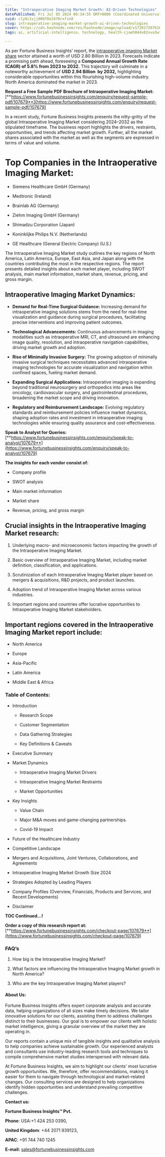 ```yaml
---
title: "Intraoperative Imaging Market Growth: AI-Driven Technologies"
datePublished: Fri Jul 05 2024 09:34:55 GMT+0000 (Coordinated Universal Time)
cuid: cly8i1vjj000f0al676rxfin8
slug: intraoperative-imaging-market-growth-ai-driven-technologies
cover: https://cdn.hashnode.com/res/hashnode/image/upload/v1720172076160/e8afdf43-d635-4f74-bbc0-87ea20fe2cdc.png
tags: ai, artificial-intelligence, technology, health-cjaeh844x02vvo3wtj5r2s75q, healthcare

---
```


As per Fortune Business Insights’ report, the [intraoperative imaging Market share](https://www.fortunebusinessinsights.com/intraoperative-imaging-market-107679) sector attained a worth of USD 2.80 Billion in 2023. Forecasts indicate a promising path ahead, foreseeing a **Compound Annual Growth Rate (CAGR) of 5.8% from 2023 to 2032.** This trajectory will culminate in a noteworthy achievement of **USD 2.94 Billion  by 2032,** highlighting considerable opportunities within this flourishing high-volume industry. North America dominated the market in 2023.

**Request a Free Sample PDF Brochure of Intraoperative Imaging Market:** [**https://www.fortunebusinessinsights.com/enquiry/request-sample-pdf/107679**](https://www.fortunebusinessinsights.com/enquiry/request-sample-pdf/107679)

In a recent study, Fortune Business Insights presents the nitty-gritty of the global Intraoperative Imaging Market considering 2024–2032 as the stipulated timeframe. The business report highlights the drivers, restraints, opportunities, and trends affecting market growth. Further, all the market shares associated with the market as well as the segments are expressed in terms of value and volume.

# **Top Companies in the Intraoperative Imaging Market:**

* Siemens Healthcare GmbH (Germany)
    
* Medtronic (Ireland)
    
* Brainlab AG (Germany)
    
* Ziehm Imaging GmbH (Germany)
    
* Shimadzu Corporation (Japan)
    
* Koninklijke Philips N.V. (Netherlands)
    
* GE Healthcare (General Electric Company) (U.S.)
    

The Intraoperative Imaging Market study outlines the key regions of North America, Latin America, Europe, East Asia, and Japan along with the countries contributing the most in the respective regions. The report presents detailed insights about each market player, including SWOT analysis, main market information, market share, revenue, pricing, and gross margin.

## Intraoperative Imaging Market **Dynamics**:

* **Demand for Real-Time Surgical Guidance:** Increasing demand for intraoperative imaging solutions stems from the need for real-time visualization and guidance during surgical procedures, facilitating precise interventions and improving patient outcomes.
    
* **Technological Advancements:** Continuous advancements in imaging modalities such as intraoperative MRI, CT, and ultrasound are enhancing image quality, resolution, and intraoperative navigation capabilities, driving market growth and adoption.
    
* **Rise of Minimally Invasive Surgery:** The growing adoption of minimally invasive surgical techniques necessitates advanced intraoperative imaging technologies for accurate visualization and navigation within confined spaces, fueling market demand.
    
* **Expanding Surgical Applications:** Intraoperative imaging is expanding beyond traditional neurosurgery and orthopedics into areas like oncology, cardiovascular surgery, and gastrointestinal procedures, broadening the market scope and driving innovation.
    
* **Regulatory and Reimbursement Landscape:** Evolving regulatory standards and reimbursement policies influence market dynamics, shaping adoption rates and investment in intraoperative imaging technologies while ensuring quality assurance and cost-effectiveness.
    

**Speak to Analyst for Queries:** [**https://www.fortunebusinessinsights.com/enquiry/speak-to-analyst/107679**](https://www.fortunebusinessinsights.com/enquiry/speak-to-analyst/107679)

**The insights for each vendor consist of:**

* Company profile
    
* SWOT analysis
    
* Main market information
    
* Market share
    
* Revenue, pricing, and gross margin
    

## **Crucial insights in the Intraoperative Imaging Market research:**

1. Underlying macro- and microeconomic factors impacting the growth of the Intraoperative Imaging Market.
    
2. Basic overview of Intraoperative Imaging Market, including market definition, classification, and applications.
    
3. Scrutinization of each Intraoperative Imaging Market player based on mergers & acquisitions, R&D projects, and product launches.
    
4. Adoption trend of Intraoperative Imaging Market across various industries.
    
5. Important regions and countries offer lucrative opportunities to Intraoperative Imaging Market stakeholders.
    

## **Important regions covered in the Intraoperative Imaging Market report include:**

* North America
    
* Europe
    
* Asia-Pacific
    
* Latin America
    
* Middle East & Africa
    

### **Table of Contents:**

* Introduction
    
    * Research Scope
        
    * Customer Segmentation
        
    * Data Gathering Strategies
        
    * Key Definitions & Caveats
        
* Executive Summary
    
* Market Dynamics
    
    * Intraoperative Imaging Market Drivers
        
    * Intraoperative Imaging Market Restraints
        
    * Market Opportunities
        
* Key Insights
    
    * Value Chain
        
    * Major M&A moves and game-changing partnerships.
        
    * Covid-19 Impact
        
* Future of the Healthcare Industry
    
* Competitive Landscape
    
* Mergers and Acquisitions, Joint Ventures, Collaborations, and Agreements
    
* Intraoperative Imaging Market Growth Size 2024
    
* Strategies Adopted by Leading Players
    
* Company Profiles (Overview, Financials, Products and Services, and Recent Developments)
    
* Disclaimer
    

**TOC Continued…!**

**Order a copy of this research report at:** [**https://www.fortunebusinessinsights.com/checkout-page/107679**](https://www.fortunebusinessinsights.com/checkout-page/107679)

### **FAQ’s**

1. How big is the Intraoperative Imaging Market?
    
2. What factors are influencing the Intraoperative Imaging Market growth in North America?
    
3. Who are the key Intraoperative Imaging Market players?
    

#### **About Us:**

Fortune Business Insights offers expert corporate analysis and accurate data, helping organizations of all sizes make timely decisions. We tailor innovative solutions for our clients, assisting them to address challenges distinct to their businesses. Our goal is to empower our clients with holistic market intelligence, giving a granular overview of the market they are operating in.

Our reports contain a unique mix of tangible insights and qualitative analysis to help companies achieve sustainable growth. Our experienced analysts and consultants use industry-leading research tools and techniques to compile comprehensive market studies interspersed with relevant data.

At Fortune Business Insights, we aim to highlight our clients' most lucrative growth opportunities. We, therefore, offer recommendations, making it easier for them to navigate through technological and market-related changes. Our consulting services are designed to help organizations identify hidden opportunities and understand prevailing competitive challenges.

**Contact us:**

**Fortune Business Insights™ Pvt.**

**Phone**: USA:+1 424 253 0390,

**United Kingdom**: +44 2071 939123,

**APAC**: +91 744 740 1245

**E-mail:** [sales@fortunebusinessinsights.com](mailto:sales@fortunebusinessinsights.com)